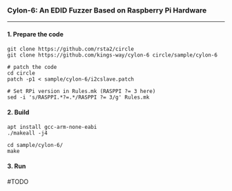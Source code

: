 ### Cylon-6: An EDID Fuzzer Based on Raspberry Pi Hardware

---

#### 1. Prepare the code

	git clone https://github.com/rsta2/circle
	git clone https://github.com/kings-way/cylon-6 circle/sample/cylon-6
	
	# patch the code
	cd circle
	patch -p1 < sample/cylon-6/i2cslave.patch

	# Set RPi version in Rules.mk (RASPPI ?= 3 here)
	sed -i 's/RASPPI.*?=.*/RASPPI ?= 3/g' Rules.mk


#### 2. Build
	
	apt install gcc-arm-none-eabi
	./makeall -j4
	
	cd sample/cylon-6/
	make


#### 3. Run
 #TODO
